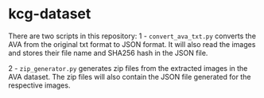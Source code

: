 # kcg-dataset
There are two scripts in this repository:
1 - `convert_ava_txt.py` converts the AVA from the original txt format to JSON format. It will also read the images and stores their file name and SHA256 hash in the JSON file.

2 - `zip_generator.py` generates zip files from the extracted images in the AVA dataset. The zip files will also contain the JSON file generated for the respective images.
